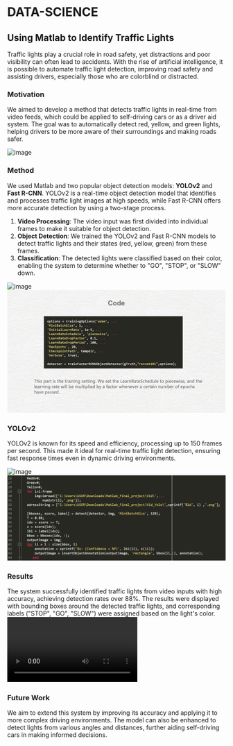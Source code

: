 # DATA-SCIENCE

## Using Matlab to Identify Traffic Lights

Traffic lights play a crucial role in road safety, yet distractions and poor visibility can often lead to accidents. With the rise of artificial intelligence, it is possible to automate traffic light detection, improving road safety and assisting drivers, especially those who are colorblind or distracted.

### Motivation

We aimed to develop a method that detects traffic lights in real-time from video feeds, which could be applied to self-driving cars or as a driver aid system. The goal was to automatically detect red, yellow, and green lights, helping drivers to be more aware of their surroundings and making roads safer.

![image](https://user-images.githubusercontent.com/62172612/205429825-5999ec32-bacf-4d68-a75b-9e89d413762c.png)

### Method

We used Matlab and two popular object detection models: **YOLOv2** and **Fast R-CNN**. YOLOv2 is a real-time object detection model that identifies and processes traffic light images at high speeds, while Fast R-CNN offers more accurate detection by using a two-stage process. 

1. **Video Processing**: The video input was first divided into individual frames to make it suitable for object detection.
2. **Object Detection**: We trained the YOLOv2 and Fast R-CNN models to detect traffic lights and their states (red, yellow, green) from these frames.
3. **Classification**: The detected lights were classified based on their color, enabling the system to determine whether to "GO", "STOP", or "SLOW" down.

![image](https://github.com/user-attachments/assets/c2de3bee-5cd5-488d-a6c0-b2ecf2a8e720)
![alt text](image-3.png)
### YOLOv2

YOLOv2  is known for its speed and efficiency, processing up to 150 frames per second. This made it ideal for real-time traffic light detection, ensuring fast response times even in dynamic driving environments.

![image](https://github.com/user-attachments/assets/76f00938-9209-4557-82c0-7e1c2c7fe530)
![alt text](image-2.png)

### Results

The system successfully identified traffic lights from video inputs with high accuracy, achieving detection rates over 88%. The results were displayed with bounding boxes around the detected traffic lights, and corresponding labels ("STOP", "GO", "SLOW") were assigned based on the light's color.
<video controls src="Result.mp4" title="Title"></video>

### Future Work

We aim to extend this system by improving its accuracy and applying it to more complex driving environments. The model can also be enhanced to detect lights from various angles and distances, further aiding self-driving cars in making informed decisions.